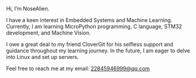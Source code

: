 Hi, I’m NoseAlien.

I have a keen interest in Embedded Systems and Machine Learning. Currently, I am learning MicroPython programming, C language, STM32 development, and Machine Vision.

I owe a great deal to my friend CloverGit for his selfless support and guidance throughout my learning journey. In the future, I am eager to delve into Linux and set up servers.

Feel free to reach me at my email: 22845946999@qq.com
